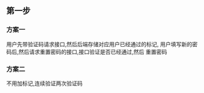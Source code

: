 ## 第一步
### 方案一
用户先带验证码请求接口,然后后端存储对应用户已经通过的标记,
用户填写新的密码后,然后请求重置密码的接口,接口验证是否已经通过,然后
重置密码

### 方案二
不用加标记,连续验证两次验证码
